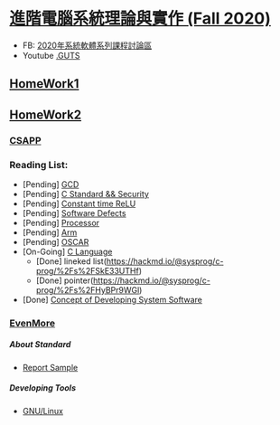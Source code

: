# [進階電腦系統理論與實作 (Fall 2020)](http://wiki.csie.ncku.edu.tw/sysprog/schedule)
- FB: [2020年系統軟體系列課程討論區](https://www.facebook.com/groups/system.software2020)
- Youtube [.GUTS](https://www.youtube.com/c/GUTS4tech/videos)

##  [HomeWork1](https://hackmd.io/@sysprog/2020-homework1)
##  [HomeWork2](https://hackmd.io/@sysprog/2020-homework2)

### [CSAPP](https://hackmd.io/@sysprog/CSAPP)

### Reading List:
 - [Pending] [GCD](https://hackmd.io/@sysprog/gcd-impl)
 - [Pending] [C Standard && Security](https://hackmd.io/@sysprog/c-std-security?type=view)
 - [Pending] [Constant time ReLU](https://hackmd.io/@sysprog/constant-time-relu)
 - [Pending] [Software Defects](https://hackmd.io/@sysprog/software-failure)
 - [Pending] [Processor](https://beta.hackfoldr.org/cpu/)
 - [Pending] [Arm](https://beta.hackfoldr.org/arm/)
 - [Pending] [OSCAR](https://beta.hackfoldr.org/oscar/)
 - [On-Going] [C Language](https://hackmd.io/@sysprog/c-prog/%2F%40sysprog%2Fc-programming)
    - [Done] lineked list(https://hackmd.io/@sysprog/c-prog/%2Fs%2FSkE33UTHf)
    - [Done] pointer(https://hackmd.io/@sysprog/c-prog/%2Fs%2FHyBPr9WGl)
 - [Done] [Concept of Developing System Software](https://hackmd.io/@sysprog/concepts?type=view)

### [EvenMore](https://hackmd.io/@sysprog/linux-kernel-internal)

##### About Standard
 - [Report Sample](http://wiki.csie.ncku.edu.tw/embedded/arm-linux)

##### Developing Tools
 - [GNU/Linux](https://hackmd.io/@sysprog/gnu-linux-dev/)
